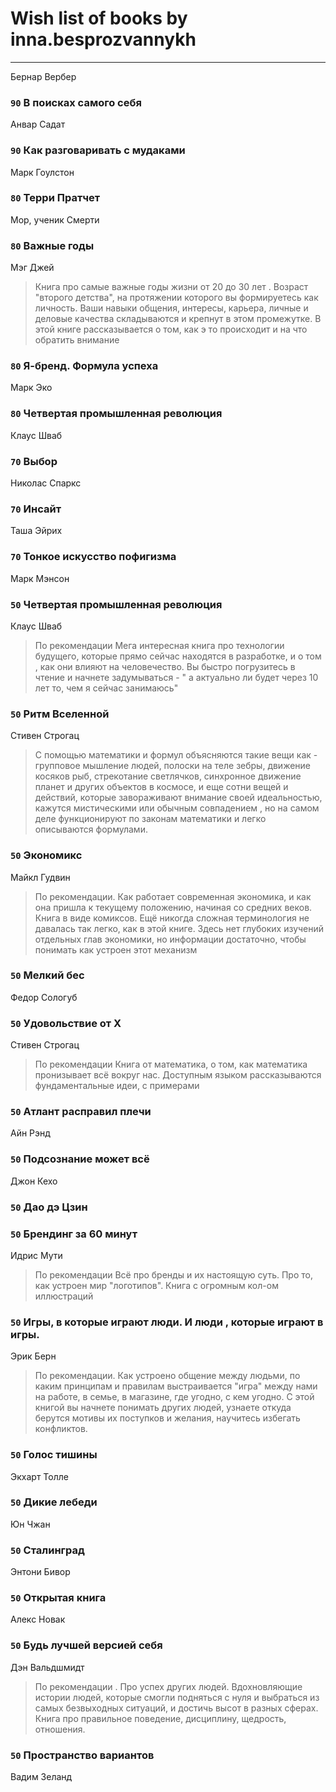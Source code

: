 # Wish list of books by inna.besprozvannykh
---

Бернар Вербер

### `90` В поисках самого себя
Анвар Садат

### `90` Как разговаривать с мудаками
Марк Гоулстон

### `80` Терри Пратчет
Мор, ученик Смерти

### `80` Важные годы
Мэг Джей
> Книга про самые важные годы жизни от 20 до 30 лет . Возраст "второго детства", на протяжении которого вы формируетесь как личность. Ваши навыки общения, интересы, карьера, личные и деловые качества складываются и крепнут в этом промежутке. В этой книге рассказывается о том, как э то происходит и на что обратить внимание

### `80` Я-бренд. Формула успеха
Марк Эко

### `80` Четвертая промышленная революция
Клаус Шваб

### `70` Выбор
Николас Спаркс

### `70` Инсайт
Таша Эйрих

### `70` Тонкое искусство пофигизма
Марк Мэнсон

### `50` Четвертая промышленная революция
Клаус Шваб
> По рекомендации
>  Мега интересная книга про технологии будущего, которые прямо сейчас находятся в разработке, и о том , как они влияют на человечество. Вы быстро погрузитесь в чтение и начнете задумываться - " а актуально ли будет через 10 лет то, чем я сейчас занимаюсь"

### `50` Ритм Вселенной
Стивен Строгац
> С помощью математики и формул объясняются такие вещи как - групповое мышление людей, полоски на теле зебры, движение косяков рыб, стрекотание светлячков, синхронное движение планет и других объектов в космосе, и еще сотни вещей и действий, которые завораживают внимание своей идеальностью, кажутся мистическими или обычным совпадением , но на самом деле функционируют по законам математики и легко описываются формулами.

### `50` Экономикс
Майкл Гудвин
> По рекомендации. 
>  Как работает современная экономика, и как она пришла к текущему положению, начиная со средних веков. Книга в виде комиксов. Ещё никогда сложная терминология не давалась так легко, как в этой книге. Здесь нет глубоких изучений отдельных глав экономики, но информации достаточно, чтобы понимать как устроен этот механизм

### `50` Мелкий бес
Федор Сологуб

### `50` Удовольствие от Х
Стивен Строгац
> По рекомендации
> Книга от математика, о том, как математика пронизывает всё вокруг нас. Доступным языком рассказываются фундаментальные идеи, с примерами

### `50` Атлант расправил плечи
Айн Рэнд

### `50` Подсознание может всё
Джон Кехо

### `50` Дао дэ Цзин

### `50` Брендинг за 60 минут
Идрис Мути
> По рекомендации
> Всё про бренды и их настоящую суть. Про то, как устроен мир "логотипов". Книга с огромным кол-ом иллюстраций

### `50` Игры, в которые играют люди. И люди , которые играют в игры.
Эрик Берн
> По рекомендации.
> Как устроено общение между людьми, по каким принципам и правилам выстраивается "игра" между нами на работе, в семье, в магазине, где угодно, с кем угодно. С этой книгой вы начнете понимать других людей, узнаете откуда берутся мотивы их поступков и желания, научитесь избегать конфликтов.

### `50` Голос тишины
Экхарт Толле

### `50` Дикие лебеди
Юн Чжан

### `50` Сталинград
Энтони Бивор

### `50` Открытая книга
Алекс Новак

### `50` Будь лучшей версией себя
Дэн Вальдшмидт
> По рекомендации .
> Про успех других людей. Вдохновляющие истории людей, которые смогли подняться с нуля и выбраться из самых безвыходных ситуаций, и достичь высот в разных сферах. Книга про правильное поведение, дисциплину, щедрость, отношения.

### `50` Пространство вариантов
Вадим Зеланд

